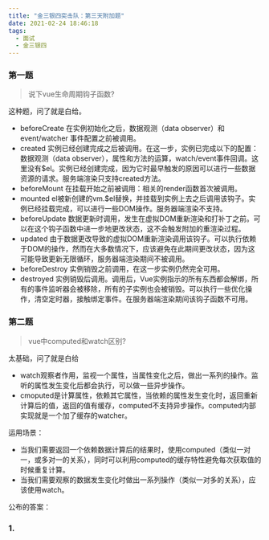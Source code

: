 ```yaml
---
title: "金三银四突击队：第三天附加题"
date: 2021-02-24 18:46:18
tags:
  - 面试
  - 金三银四
---
```


<!--banner-pic|sticker|content-img|content-img-half-->

### 第一题
> 说下vue生命周期钩子函数?

这种题，问了就是白给。

- beforeCreate 在实例初始化之后，数据观测（data observer）和 event/watcher 事件配置之前被调用。
- created 实例已经创建完成之后被调用。在这一步，实例已完成以下的配置：数据观测（data observer），属性和方法的运算，watch/event事件回调。这里没有$el。实例已经创建完成，因为它时最早触发的原因可以进行一些数据资源的请求。服务端渲染只支持created方法。
- beforeMount 在挂载开始之前被调用：相关的render函数首次被调用。
- mounted el被新创建的vm.$el替换，并挂载到实例上去之后调用该钩子。实例已经挂载完成，可以进行一些DOM操作。服务器端渲染不支持。
- beforeUpdate 数据更新时调用，发生在虚拟DOM重新渲染和打补丁之前。可以在这个钩子函数中进一步地更改状态，这不会触发附加的重渲染过程。
- updated 由于数据更改导致的虚拟DOM重新渲染调用该钩子。可以执行依赖于DOM的操作，然而在大多数情况下，应该避免在此期间更改状态，因为这可能导致更新无限循环，服务器端渲染期间不被调用。
- beforeDestroy 实例销毁之前调用，在这一步实例仍然完全可用。
- destroyed 实例销毁后调用。调用后，Vue实例指示的所有东西都会解绑，所有的事件监听器会被移除，所有的子实例也会被销毁。可以执行一些优化操作，清空定时器，接触绑定事件。在服务器端渲染期间该钩子函数不可用。

### 第二题
> vue中computed和watch区别?

太基础，问了就是白给

- watch观察者作用，监视一个属性，当属性变化之后，做出一系列的操作。监听的属性发生变化后都会执行，可以做一些异步操作。
- cmoputed是计算属性，依赖其它属性，当依赖的属性发生变化时，返回重新计算后的值，返回的值有缓存，computed不支持异步操作。computed内部实现就是一个加了缓存的watcher。

运用场景：
- 当我们需要返回一个依赖数据计算后的结果时，使用computed（类似一对一，或多对一的关系），同时可以利用computed的缓存特性避免每次获取值的时候重复计算。
- 当我们需要观察的数据发生变化时做出一系列操作（类似一对多的关系），应该使用watch。

公布的答案：

### 1.

